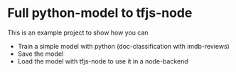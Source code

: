 # Full python-model to tfjs-node

This is an example project to show how you can
- Train a simple model with python (doc-classification with imdb-reviews)
- Save the model
- Load the model with tfjs-node to use it in a node-backend
